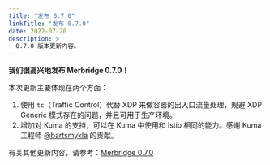 ```yaml
---
title: "发布 0.7.0"
linkTitle: "发布 0.7.0"
date: 2022-07-20
description: >
  0.7.0 版本更新内容。
---
```


**我们很高兴地发布 Merbridge 0.7.0！**

本次更新主要体现在两个方面：
1. 使用 `tc`（Traffic Control）代替 XDP 来做容器的出入口流量处理，规避 XDP Generic 模式存在的问题，并且可用于生产环境。
2. 增加对 Kuma 的支持，可以在 Kuma 中使用和 Istio 相同的能力。感谢 Kuma 工程师 [@bartsmykla](https://github.com/bartsmykla) 的贡献。

有关其他更新内容，请参考：[Merbridge 0.7.0](https://github.com/merbridge/merbridge/releases/tag/0.7.0)
